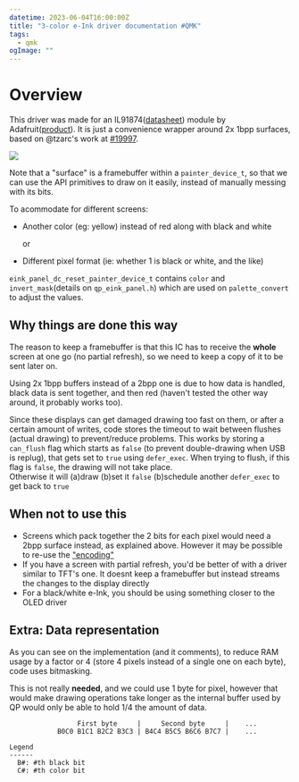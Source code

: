 ```yaml
---
datetime: 2023-06-04T16:00:00Z
title: "3-color e-Ink driver documentation #QMK"
tags:
  - qmk
ogImage: ""
---
```


# Overview
This driver was made for an IL91874([datasheet](https://cdn-learn.adafruit.com/assets/assets/000/111/701/original/IL91874_DataSheet.pdf?1652393814)) module by Adafruit([product](https://www.adafruit.com/product/4098)). It is just a convenience wrapper around 2x 1bpp surfaces, based on @tzarc's work at [#19997](https://github.com/qmk/qmk_firmware/pull/19997). 

![](/content-images/qmk/eink.svg)

Note that a "surface" is a framebuffer within a `painter_device_t`, so that we can use the API primitives to draw on it easily, instead of manually messing with its bits.

To acommodate for different screens: 
  * Another color (eg: yellow) instead of red along with black and white

    or

  * Different pixel format (ie: whether 1 is black or white, and the like)
 
`eink_panel_dc_reset_painter_device_t` contains `color` and `invert_mask`(details on `qp_eink_panel.h`) which are used on `palette_convert` to adjust the values.


## Why things are done this way
The reason to keep a framebuffer is that this IC has to receive the **whole** screen at one go (no partial refresh), so we need to keep a copy of it to be sent later on.

Using 2x 1bpp buffers instead of a 2bpp one is due to how data is handled, black data is sent together, and then red (haven't tested the other way around, it probably works too).

Since these displays can get damaged drawing too fast on them, or after a certain amount of writes, code stores the timeout to wait between flushes (actual drawing) to prevent/reduce problems. This works by storing a `can_flush` flag which starts as `false` (to prevent double-drawing when USB is replug), that gets set to `true` using `defer_exec`. When trying to flush, if this flag is `false`, the drawing will not take place. <br/> Otherwise it will (a)draw (b)set it `false` (b)schedule another `defer_exec` to get back to `true`

## When **not** to use this
  - Screens which pack together the 2 bits for each pixel would need a 2bpp surface instead, as explained above. However it may be possible to re-use the ["encoding"](#extra-data-representation)
  - If you have a screen with partial refresh, you'd be better of with a driver similar to TFT's one. It doesnt keep a framebuffer but instead streams the changes to the display directly
  - For a black/white e-Ink, you should be using something closer to the OLED driver

## Extra: Data representation
As you can see on the implementation (and it comments), to reduce RAM usage by a factor or 4 (store 4 pixels instead of a single one on each byte), code uses bitmasking.

This is not really **needed**, and we could use 1 byte for pixel, however that would make drawing operations take longer as the internal buffer used by QP would only be able to hold 1/4 the amount of data.

```
                 First byte     |     Second byte     |    ...
            B0C0 B1C1 B2C2 B3C3 | B4C4 B5C5 B6C6 B7C7 |    ...
                                                  
Legend
------    
  B#: #th black bit
  C#: #th color bit
```
